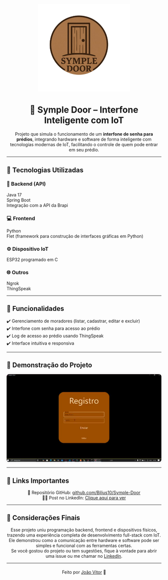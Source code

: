 <p align="center">
  <img src="https://github.com/Bilius10/Symple-Door/blob/main/FrontEnd/Imagens/Logo.png?raw=true" alt="Logo do Symple Door" width="300" />
</p>

<h1 align="center">🔐 Symple Door – Interfone Inteligente com IoT</h1>

<p align="center" style="max-width: 700px; margin: auto;">
  Projeto que simula o funcionamento de um <strong>interfone de senha para prédios</strong>, integrando hardware e software de forma inteligente com tecnologias modernas de IoT, facilitando o controle de quem pode entrar em seu prédio.
</p>

---

## 🚀 Tecnologias Utilizadas

### 🔧 Backend (API)
Java 17  
Spring Boot  
Integração com a API da Brapi  

### 💻 Frontend
Python  
Flet (framework para construção de interfaces gráficas em Python)  

### ⚙️ Dispositivo IoT
ESP32 programado em C  

### 🌐 Outros
Ngrok  
ThingSpeak

---

## 📲 Funcionalidades

<ul style="max-width: 600px; margin: auto; list-style-type: none; padding: 0;">
  <li>✔️ Gerenciamento de moradores (listar, cadastrar, editar e excluir)</li>
  <li>✔️ Interfone com senha para acesso ao prédio</li>
  <li>✔️ Log de acesso ao prédio usando ThingSpeak</li>
  <li>✔️ Interface intuitiva e responsiva</li>
</ul>

---

## 🎥 Demonstração do Projeto

<p align="center">
  <a href="https://www.linkedin.com/posts/jo%C3%A3o-vitor-a2868230a_projeto-symple-door-interfone-inteligente-activity-7312476130337243137-GphX?utm_source=share&utm_medium=member_desktop&rcm=ACoAAE7EA0ABXyrK95TlmAy7O1hqV-N8oMPITc4" target="_blank" rel="noopener noreferrer">
    <img src="https://github.com/Bilius10/Symple-Door/blob/main/FrontEnd/Imagens/ThumbVideo.PNG?raw=true" alt="Thumb do vídeo" width="600" style="border-radius: 8px; box-shadow: 0 0 10px rgba(0,0,0,0.1);" />
  </a>
</p>

---

## 🔗 Links Importantes

<p align="center" style="max-width: 500px; margin: auto;">
  📂 Repositório GitHub: <a href="https://github.com/Bilius10/Symple-Door" target="_blank">github.com/Bilius10/Symple-Door</a><br />
  👨‍💼 Post no LinkedIn: <a href="https://www.linkedin.com/posts/jo%C3%A3o-vitor-a2868230a_projeto-symple-door-interfone-inteligente-activity-7312476130337243137-GphX?utm_source=share&utm_medium=member_desktop&rcm=ACoAAE7EA0ABXyrK95TlmAy7O1hqV-N8oMPITc4" target="_blank">Clique aqui para ver</a>
</p>

---

## 📌 Considerações Finais

<p align="center" style="max-width: 700px; margin: auto;">
  Esse projeto uniu programação backend, frontend e dispositivos físicos, trazendo uma experiência completa de desenvolvimento full-stack com IoT.  
  Ele demonstrou como a comunicação entre hardware e software pode ser simples e funcional com as ferramentas certas.
</p>

<p align="center" style="max-width: 700px; margin: auto;">
  Se você gostou do projeto ou tem sugestões, fique à vontade para abrir uma issue ou me chamar no <a href="https://www.linkedin.com/in/joão-vitor-a2868230a/" target="_blank">LinkedIn</a>.
</p>

---

<p align="center" style="margin-top: 20px;">
  Feito por <a href="https://github.com/Bilius10" target="_blank">João Vitor</a> 🚀
</p>
